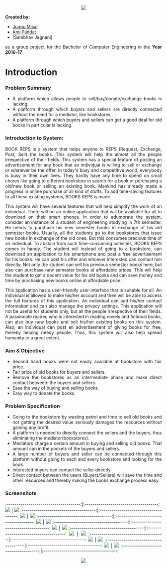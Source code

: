 <p align="center">
  <img src="BookREPS.jpg">
</p>

<div style="text-align: justify">

**Created by:**

- [Jugnu Misal](https://github.com/jugnumisal)
- [Ami Pandat](https://github.com/AmiPandat)
- [Sambhav Jagnani]

as a group project for the Bachelor of Computer Engineering in the  **Year 2016-17**

# Introduction

### Problem Summary
- A platform which allows people to sell/buy/donate/exchange books is lacking.
- A platform through which buyers and sellers are directly connected without the need for a mediator, like bookstores.
- A platform through which buyers and sellers can get a good deal for old books in particular is lacking.

### Introduction to System:
BOOK REPS is a system that helps anyone to REPS (Request, Exchange, Post, Sell) the books. This system will help the almost all the people irrespective of their fields. This system has a special feature of posting an advertisement for any book that an individual is willing to sell or exchange or whatever be the offer. In today's busy and competitive world, everybody is busy in their own lives. They hardly have any time to spend on small chores like going to different bookstore in search for a book or purchasing a old/new book or selling an existing book. Mankind has already made a progress in online purchase of all kind of stuffs. To add time-saving features to all these existing systems, BOOKS REPS is made.

This system will have several features that will help simplify the work of an individual. There will be an online application that will be available for all to download on their smart phones. In order to adumbrate the system, consider an instance of a student of engineering studying in 7th semester. He needs to purchase his new semester books in exchange of his old semester books. Usually, all the students go to the bookstores that issue new books in exchange of the old ones. But this consumes precious time of an individual. To abstain from such time-consuming activities, BOOKS REPS comes in handy. The student will instead of going to a bookstore, can download an application to his smartphone and post a free advertisement for his books. He can post his offer and whoever interested can contact him directly. Not only the student can sell his previous semester books here, but also can purchase new semester books at affordable prices. This will help the student to get a decent value for his old books and can save money and time by purchasing new books online at affordable price.

This application has a user-friendly user-interface that is suitable for all. An individual is allowed to make his/her account and then will be able to access the full features of this application. An individual can add his/her contact information and can also manage the privacy settings. This application will not be useful for students only, but all the people irrespective of their fields. A passionate reader, who is interested in reading novels and fictional books, can also buy new books and sell his/her existing books on this system. Also, an individual can post an advertisement of giving books for free, thereby helping needy people. Thus, this system will also help spread humanity to a great extent.

### Aim & Objective
- Second hand books were not easily available at bookstore with fair price.
- Fair price of old books for buyers and sellers.
- Remove the bookstores as an intermediate phase and make direct contact between: the buyers and sellers.
- Ease the way of buying and selling books.
- Easy way to donate the books.

### Problem Specification
- Going to the bookstore by wasting petrol and time to sell old books and not getting the desired value seriously damages the resources without gaining any profit.
- A platform is needed to directly connect the sellers and the buyers, thus eliminating the mediator(bookstores).
- Mediators charge a certain amount in buying and selling old books. That amount can in the pockets of the buyers and sellers.
- A large number of buyers and seller can be connected through this platform without going to each and every bookstore and looking for the book.
- Interested buyers can contact the seller directly.
- Direct contact between the users (Buyers/Sellers) will save the time and other resources and thereby making the books exchange process easy.

### Screenshots 
:-------------------------------------:|:-------------------------------------:
<img src="/Screenshots/Picture1.png">  |  <img src="/Screenshots/Picture2.png"> 
:-------------------------------------:|:-------------------------------------:
<img src="/Screenshots/Picture3.png">  |  <img src="/Screenshots/Picture4.png"> 
:-------------------------------------:|:-------------------------------------:
<img src="/Screenshots/Picture5.png">  |  <img src="/Screenshots/Picture6.png"> 
:-------------------------------------:|:-------------------------------------:
<img src="/Screenshots/Picture7.png">  |  <img src="/Screenshots/Picture8.png"> 
:-------------------------------------:|:-------------------------------------:
<img src="/Screenshots/Picture9.png">  |  <img src="/Screenshots/Picture10.png">
:-------------------------------------:|:-------------------------------------:
<img src="/Screenshots/Picture11.png">  |  <img src="/Screenshots/Picture12.png"> 
:-------------------------------------:|:-------------------------------------:
<img src="/Screenshots/Picture13.png">  |  <img src="/Screenshots/Picture14.png">
:-------------------------------------:|:-------------------------------------:
<p align="center">
  <img src="/Screenshots/Picture15.png">
</p>
</div>